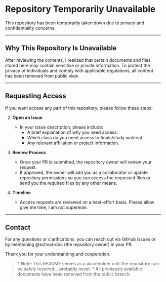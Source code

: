 # Repository Temporarily Unavailable

This repository has been temporarily taken down due to privacy and confidentiality concerns.

---

## Why This Repository Is Unavailable

After reviewing the contents, I realized that certain documents and files stored here may contain sensitive or private information. To protect the privacy of individuals and comply with applicable regulations, all content has been removed from public view.

---

## Requesting Access

If you want access any part of this repository, please follow these steps:

2. **Open an Issue**
   - In your issue description, please include:
     - A brief explanation of why you need access.
     - Which class do you need access to finals/study material
     - Any relevant affiliation or project information.

3. **Review Process**
   - Once your PR is submitted, the repository owner will review your request.
   - If approved, the owner will add you as a collaborator or update repository permissions so you can access the requested files or send you the required files by any other means.

4. **Timeline**
   - Access requests are reviewed on a best-effort basis. Please allow give me time, I am not superman.

---

## Contact

For any questions or clarifications, you can reach out via GitHub issues or by mentioning @school-doc (the repository owner) in your PR.

Thank you for your understanding and cooperation.

> \* Note: This README serves as a placeholder until the repository can be safely restored... probably never. 
> \* All previously available documents have been removed from the public branch.
